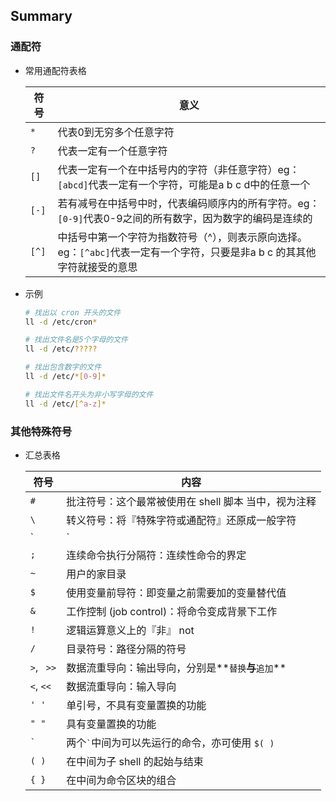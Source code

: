 ## Summary

### 通配符

- 常用通配符表格

  | 符号  | 意义                                                         |
  | ----- | ------------------------------------------------------------ |
  | `*`   | 代表0到无穷多个任意字符                                      |
  | `?`   | 代表一定有一个任意字符                                       |
  | `[]`  | 代表一定有一个在中括号内的字符（非任意字符）eg：`[abcd]`代表一定有一个字符，可能是a b c d中的任意一个 |
  | `[-]` | 若有减号在中括号中时，代表编码顺序内的所有字符。eg：`[0-9]`代表0-9之间的所有数字，因为数字的编码是连续的 |
  | `[^]` | 中括号中第一个字符为指数符号（^），则表示原向选择。eg：`[^abc]`代表一定有一个字符，只要是非a b c 的其其他字符就接受的意思 |

- 示例

  ```bash
  # 找出以 cron 开头的文件
  ll -d /etc/cron*
  
  # 找出文件名是5个字母的文件
  ll -d /etc/?????
  
  # 找出包含数字的文件
  ll -d /etc/*[0-9]*
  
  # 找出文件名开头为非小写字母的文件
  ll -d /etc/[^a-z]*
  ```



### 其他特殊符号

- 汇总表格

  | 符号       | 内容                                                 |
  | ---------- | ---------------------------------------------------- |
  | `#`        | 批注符号：这个最常被使用在 shell 脚本 当中，视为注释 |
  | `\`        | 转义符号：将『特殊字符或通配符』还原成一般字符       |
  | `|`        | 管道 (pipe)：分隔两个管线命令的界定                  |
  | `;`        | 连续命令执行分隔符：连续性命令的界定                 |
  | `~`        | 用户的家目录                                         |
  | `$`        | 使用变量前导符：即变量之前需要加的变量替代值         |
  | `&`        | 工作控制 (job control)：将命令变成背景下工作         |
  | `!`        | 逻辑运算意义上的『非』 not                           |
  | `/`        | 目录符号：路径分隔的符号                             |
  | `>`, ` >>` | 数据流重导向：输出导向，分别是**`替换`**与**`追加`** |
  | `<`, `<<`  | 数据流重导向：输入导向                               |
  | `' '`      | 单引号，不具有变量置换的功能                         |
  | `" "`      | 具有变量置换的功能                                   |
  | `` ` ``    | 两个`` ` ``中间为可以先运行的命令，亦可使用 `$( )`   |
  | `( )`      | 在中间为子 shell 的起始与结束                        |
  | `{ }`      | 在中间为命令区块的组合                               |